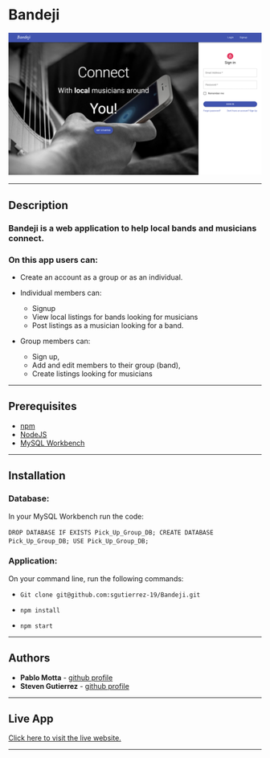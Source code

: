 # Bandeji

![App Logo](client/src/img/project3.png)

---

## Description

### Bandeji is a web application to help local bands and musicians connect.

### On this app users can:

- Create an account as a group or as an individual.
- Individual members can:
  - Signup
  - View local listings for bands looking for musicians
  - Post listings as a musician looking for a band.
- Group members can:

  - Sign up,
  - Add and edit members to their group (band),
  - Create listings looking for musicians

---

## Prerequisites

- [npm](https://www.npmjs.com/get-npm)
- [NodeJS](https://nodejs.org/en/)
- [MySQL Workbench](https://www.mysql.com/products/workbench/)

---

## Installation

### Database:

In your MySQL Workbench run the code:

`DROP DATABASE IF EXISTS Pick_Up_Group_DB; CREATE DATABASE Pick_Up_Group_DB; USE Pick_Up_Group_DB;`

### Application:

On your command line, run the following commands:

- `Git clone git@github.com:sgutierrez-19/Bandeji.git`

- `npm install`

- `npm start`

---

## Authors

- **Pablo Motta** - [github profile](https://github.com/pablomotta)
- **Steven Gutierrez** - [github profile](https://github.com/sgutierrez-19/)

---

## Live App

[Click here to visit the live website.](https://bandeji.herokuapp.com/login)

---
